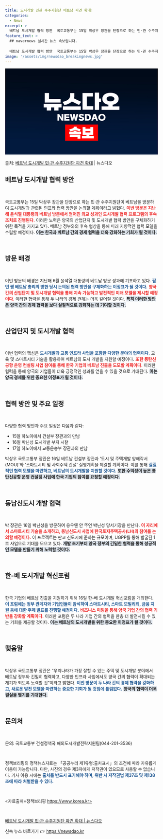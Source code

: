 ```yaml
---
title: 도시개발 민관 수주지원단 베트남 파견 확대!
categories:
  - News
excerpt: >
  베트남 도시개발 협력 방안  국토교통부는 15일 박상우 장관을 단장으로 하는 민·관 수주지원단이 이날부터 1…
feature_text: >
  ## navernews 실시간 뉴스 속보입니다.

  베트남 도시개발 협력 방안  국토교통부는 15일 박상우 장관을 단장으로 하는 민·관 수주지원단이 이날부터 1…
image: '/assets/img/newsdao_breakingnews.jpg'
---
```


![뉴스다오 속보](/assets/img/newsdao_breakingnews.jpg)

<p>출처: <a href="https://newsdao.kr/4826" rel="dofollow">베트남 도시개발 민·관 수주지원단 파견 확대</a> | 뉴스다오</p>

<h2 data-ke-size="size26">베트남 도시개발 협력 방안</h2>

<p data-ke-size="size16">&nbsp;</p>

국토교통부는 15일 박상우 장관을 단장으로 하는 민·관 수주지원단이 베트남을 방문하여 도시개발과 관련된 인프라 협력 방안을 논의할 계획이라고 밝혔다. <b><span style="color: #ee2323;">이번 방문은 지난해 윤석열 대통령의 베트남 방문에서 얻어진 외교 성과인 도시개발 협력 프로그램의 후속 조치로 진행된다.</span></b> 이러한 노력은 양국의 산업단지 및 도시개발 협력 방안을 구체화하기 위한 목적을 가지고 있다. 베트남 정부와의 후속 협상을 통해 미래 지향적인 협력 모델을 수립할 예정이다. <b><span style="background-color: #21538527;">이는 한국과 베트남 간의 경제 협력을 더욱 강화하는 기회가 될 것이다.</span></b>

<p data-ke-size="size16">&nbsp;</p>

<h2 data-ke-size="size26">방문 배경</h2>

<p data-ke-size="size16">&nbsp;</p>

이번 방문의 배경은 지난해 6월 윤석열 대통령의 베트남 방문 성과에 기초하고 있다. <b><span style="color: #1a5490;">팜 민 찡 베트남 총리의 방한 당시 논의된 협력 방안을 구체화하는 이정표가 될 것이다.</span></b> <b><span style="color: #ee2323;">양국 간의 산업단지 및 도시개발 협력을 통해 지속 가능하고 발전적인 미래 모델을 제시할 예정이다.</span></b> 이러한 협력을 통해 두 나라의 경제 관계는 더욱 깊어질 것이다. <b><span style="background-color: #21538527;">특히 이러한 방안은 양국 간의 경제 협력을 보다 실질적으로 강화하는 데 기여할 것이다.</span></b>

<p data-ke-size="size16">&nbsp;</p>

<h2 data-ke-size="size26">산업단지 및 도시개발 협력</h2>

<p data-ke-size="size16">&nbsp;</p>

이번 협력의 핵심은 <b><span style="color: #1a5490;">도시개발과 교통 인프라 사업을 포함한 다양한 분야의 협력이다.</span></b> 교육 및 스마트시티 기술을 활용하여 베트남의 도시 개발을 지원할 예정이다. <b><span style="color: #ee2323;">또한 롱탄신공항 운영 컨설팅 사업 참여를 통해 한국 기업의 베트남 진출을 도모할 계획이다.</span></b> 이러한 협력을 통해 양국의 기업들이 더욱 긍정적인 성과를 얻을 수 있을 것으로 기대된다. <b><span style="background-color: #21538527;">이는 양국 경제를 위한 중요한 이정표가 될 것이다.</span></b>

<p data-ke-size="size16">&nbsp;</p>

<h2 data-ke-size="size26">협력 방안 및 주요 일정</h2>

<p data-ke-size="size16">&nbsp;</p>

다양한 협력 방안과 주요 일정은 다음과 같다:

<ul>
    <li>15일 하노이에서 건설부 장관과의 만남</li>
    <li>16일 박닌성 도시개발 부지 시찰</li>
    <li>17일 하노이에서 교통운송부 장관과의 만남</li>
</ul>

박상우 국토교통부 장관은 16일 베트남 건설부 장관과 '도시 및 주택개발 양해각서(MOU)'와 '스마트시티 및 사회주택 건설' 실행계획을 체결할 계획이다. 이를 통해 <b><span style="color: #1a5490;">실질적인 협력 모델을 마련하고, 베트남의 도시개발을 지원할 것이다.</span></b> <b><span style="background-color: #21538527;">또한 수익성이 높은 롱탄신공항 운영 컨설팅 사업에 한국 기업의 참여를 요청할 예정이다.</span></b>

<p data-ke-size="size16">&nbsp;</p>

<h2 data-ke-size="size26">동남신도시 개발 협력</h2>

<p data-ke-size="size16">&nbsp;</p>

박 장관은 16일 박닌성을 방문하여 응우옌 안 뚜언 박닌성 당서기장을 만난다. <b><span style="color: #ee2323;">이 자리에서 스마트시티 기술을 소개하고, 동남신도시 사업에 한국토지주택공사(LH)의 참여를 논의할 예정이다.</span></b> 이 프로젝트는 판교 신도시에 준하는 규모이며, UGPP를 통해 발굴된 1호 사업으로 기대를 모으고 있다. <b><span style="background-color: #21538527;">개발 초기부터 양국 정부의 긴밀한 협력을 통해 성공적인 모델을 만들기 위해 노력할 것이다.</span></b>

<p data-ke-size="size16">&nbsp;</p>

<h2 data-ke-size="size26">한-베 도시개발 혁신포럼</h2>

<p data-ke-size="size16">&nbsp;</p>

한국 기업의 베트남 진출을 지원하기 위해 16일 한-베 도시개발 혁신포럼을 개최한다. <b><span style="color: #1a5490;">이 포럼에는 정부 관계자와 기업인들이 참석하여 스마트시티, 스마트 모빌리티, 금융 지원 등에 대한 주제 발표를 진행할 예정이다.</span></b> <b><span style="color: #ee2323;">비즈니스 미팅을 통해 양국 기업 간의 협력 기반을 강화할 계획이다.</span></b> 이러한 포럼은 두 나라 기업 간의 협력을 한층 더 발전시킬 수 있는 기회를 제공할 것이다. <b><span style="background-color: #21538527;">이는 베트남의 도시개발을 위한 중요한 이정표가 될 것이다.</span></b>

<p data-ke-size="size16">&nbsp;</p>

<h2 data-ke-size="size26">맺음말</h2>

<p data-ke-size="size16">&nbsp;</p>

박상우 국토교통부 장관은 “우리나라가 가장 잘할 수 있는 주택 및 도시개발 분야에서 베트남 정부와 긴밀히 협력하고, 다양한 인프라 사업에서도 양국 간의 협력이 확대되는 계기가 되도록 노력할 것”이라고 밝혔다. <b><span style="color: #1a5490;">이번 방문이 두 나라 간의 경제 협력을 강화하고, 새로운 발전 모델을 마련하는 중요한 기회가 될 것임에 틀림없다.</span></b> <b><span style="background-color: #21538527;">양국의 협력이 더욱 결실을 맺기를 기대한다.</span></b>

<p data-ke-size="size16">&nbsp;</p>

<h2 data-ke-size="size26">문의처</h2>

<p data-ke-size="size16">&nbsp;</p>

문의: 국토교통부 건설정책국 해외도시개발전략지원팀(044-201-3536) 

<p data-ke-size="size16">&nbsp;</p>

정책브리핑의 정책뉴스자료는 「공공누리 제1유형:출처표시」의 조건에 따라 자유롭게 이용이 가능합니다. 다만, 사진의 경우 제3자에게 저작권이 있으므로 사용할 수 없습니다. 기사 이용 시에는 <b><span style="color: #1a5490;">출처를 반드시 표기해야 하며, 위반 시 저작권법 제37조 및 제138조에 따라 처벌받을 수 있다.</span></b> 

<p data-ke-size="size16">&nbsp;</p>

<자료출처=정책브리핑 https://www.korea.kr>

<p data-ke-size="size16">&nbsp;</p>

<a href="https://newsdao.kr/4826">베트남 도시개발 민·관 수주지원단 파견 확대 | 뉴스다오</a> 

신속 뉴스 바로가기 👉 <a href="https://newsdao.kr" rel="dofollow">https://newsdao.kr</a>


